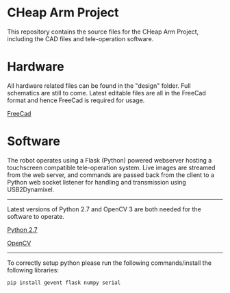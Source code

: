 # CHeap Arm Project

This repository contains the source files for the CHeap Arm Project, including the CAD files and tele-operation software.

# Hardware
All hardware related files can be found in the "design" folder. Full schematics are still to come. Latest editable files are all in the FreeCad format and hence FreeCad is required for usage.

[FreeCad](http://www.freecadweb.org/)

# Software

The robot operates using a Flask (Python) powered webserver hosting a touchscreen compatible tele-operation system.
Live images are streamed from the web server, and commands are passed back from the client to a Python web socket listener for handling and transmission using USB2Dynamixel.

---

Latest versions of Python 2.7 and OpenCV 3 are both needed for the software to operate.

[Python 2.7](https://www.python.org/downloads/)

[OpenCV](http://opencv.org/downloads.html)

---

To correctly setup python please run the following commands/install the following libraries:
```
pip install gevent flask numpy serial
```
